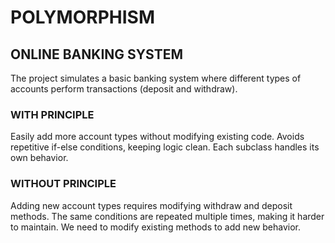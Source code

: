 # POLYMORPHISM

## ONLINE BANKING SYSTEM
The project simulates a basic banking system where different types of accounts perform transactions (deposit and withdraw).

### WITH PRINCIPLE
Easily add more account types without modifying existing code. Avoids repetitive if-else conditions, keeping logic clean. Each subclass handles its own behavior.

### WITHOUT PRINCIPLE
Adding new account types requires modifying withdraw and deposit methods. The same conditions are repeated multiple times, making it harder to maintain. We need to modify existing methods to add new behavior.
